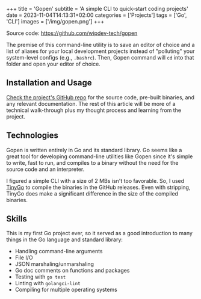 +++
title = 'Gopen'
subtitle = 'A simple CLI to quick-start coding projects'
date = 2023-11-04T14:13:31+02:00
categories = ['Projects']
tags = ['Go', 'CLI']
images = ['/img/gopen.png']
+++

Source code: <https://github.com/wipdev-tech/gopen>

The premise of this command-line utility is to save an editor of choice and a
list of aliases for your local development projects instead of "polluting" your
system-level configs (e.g., `.bashrc`). Then, Gopen command will `cd` into that
folder and open your editor of choice.

## Installation and Usage

[Check the project's GitHub repo](https://github.com/wipdev-tech/gopen) for the
source code, pre-built binaries, and any relevant documentation. The rest of
this article will be more of a technical walk-through plus my thought process
and learning from the project.

## Technologies

Gopen is written entirely in Go and its standard library. Go seems like a great
tool for developing command-line utilities like Gopen since it's simple to
write, fast to run, and compiles to a binary without the need for the source
code and an interpreter.

I figured a simple CLI with a size of 2 MBs isn't too favorable. So, I used
[TinyGo](https://tinygo.org/) to compile the binaries in the GitHub releases.
Even with stripping, TinyGo does make a significant difference in the size of
the compiled binaries.

## Skills

This is my first Go project ever, so it served as a good introduction to many
things in the Go language and standard library:

- Handling command-line arguments
- File I/O
- JSON marshaling/unmarshaling
- Go doc comments on functions and packages
- Testing with `go test`
- Linting with `golangci-lint`
- Compiling for multiple operating systems
